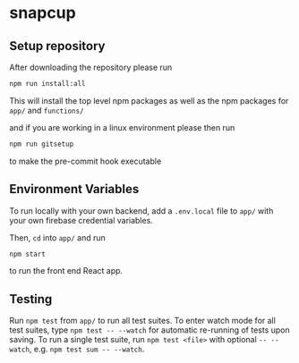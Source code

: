 # snapcup

## Setup repository

After downloading the repository please run

```bash
npm run install:all
```

This will install the top level npm packages as well as the npm packages for `app/` and `functions/`

and if you are working in a linux environment please then run

```bash
npm run gitsetup
```

to make the pre-commit hook executable

## Environment Variables

To run locally with your own backend, add a `.env.local` file to `app/` with your own firebase credential variables.

Then, `cd` into `app/` and run

```bash
npm start
```

to run the front end React app.

## Testing

Run `npm test` from `app/` to run all test suites. To enter watch mode for all test suites, type `npm test -- --watch` for automatic re-running of tests upon saving.
To run a single test suite, run `npm test <file>` with optional `-- --watch`, e.g. `npm test sum -- --watch`.
